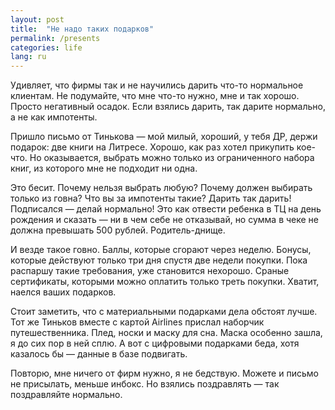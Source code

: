 ```yaml
---
layout: post
title:  "Не надо таких подарков"
permalink: /presents
categories: life
lang: ru
---
```


Удивляет, что фирмы так и не научились дарить что-то нормальное клиентам. Не
подумайте, что мне что-то нужно, мне и так хорошо. Просто негативный
осадок. Если взялись дарить, так дарите нормально, а не как импотенты.

Пришло письмо от Тинькова — мой милый, хороший, у тебя ДР, держи подарок: две
книги на Литресе. Хорошо, как раз хотел прикупить кое-что. Но оказывается,
выбрать можно только из ограниченного набора книг, из которого мне не подходит
ни одна.

Это бесит. Почему нельзя выбрать любую? Почему должен выбирать только из говна?
Что вы за импотенты такие? Дарить так дарить! Подписался — делай нормально! Это
как отвести ребенка в ТЦ на день рождения и сказать — ни в чем себе не
отказывай, но сумма в чеке не должна превышать 500 рублей. Родитель-днище.

И везде такое говно. Баллы, которые сгорают через неделю. Бонусы, которые
действуют только три дня спустя две недели покупки. Пока распаршу такие
требования, уже становится нехорошо. Сраные сертификаты, которыми можно оплатить
только треть покупки. Хватит, наелся ваших подарков.

Стоит заметить, что с материальными подарками дела обстоят лучше. Тот же Тиньков
вместе с картой Airlines прислал наборчик путешественника. Плед, носки и маску
для сна. Маска особенно зашла, я до сих пор в ней сплю. А вот с цифровыми
подарками беда, хотя казалось бы — данные в базе подвигать.

Повторю, мне ничего от фирм нужно, я не бедствую. Можете и письмо не присылать,
меньше инбокс. Но взялись поздравлять — так поздравляйте нормально.
